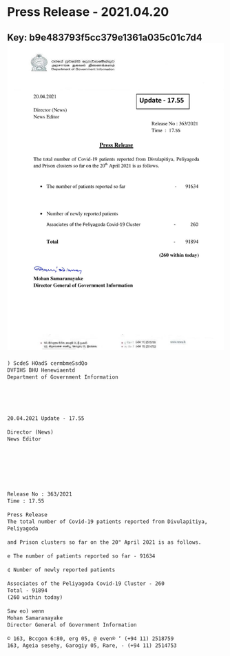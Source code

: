 # Press Release - 2021.04.20 
Key: b9e483793f5cc379e1361a035c01c7d4 
![img](img/b9e483793f5cc379e1361a035c01c7d4.jpg)
---
```
) ScdeS HOadS cermbmeSsdQo
DVFIHS BHU Henewiaentd
Department of Government Information

 

 

20.04.2021 Update - 17.55

Director (News)
News Editor

 

 

 

Release No : 363/2021
Time : 17.55

Press Release
The total number of Covid-19 patients reported from Divulapitiya, Peliyagoda

and Prison clusters so far on the 20" April 2021 is as follows.

e The number of patients reported so far - 91634

¢ Number of newly reported patients

Associates of the Peliyagoda Covid-19 Cluster - 260
Total - 91894
(260 within today)

Saw eo) wenn
Mohan Samaranayake
Director General of Government Information

© 163, Bccgon 6:80, erg 05, @ even® ‘ (+94 11) 2518759
163, Ageia sesehy, Garogiy 05, Rare, - (+94 11) 2514753

```
